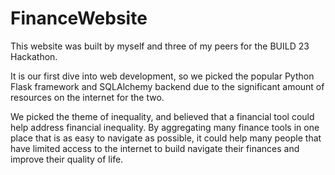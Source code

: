 # FinanceWebsite
This website was built by myself and three of my peers for the BUILD 23 Hackathon.

It is our first dive into web development, so we picked the popular Python Flask framework and SQLAlchemy 
backend due to the significant amount of resources on the internet for the two. 

We picked the theme of inequality, and believed that a financial tool could help address financial inequality.
By aggregating many finance tools in one place that is as easy to navigate as possible, it could help many people
that have limited access to the internet to build navigate their finances and improve their quality of life. 
